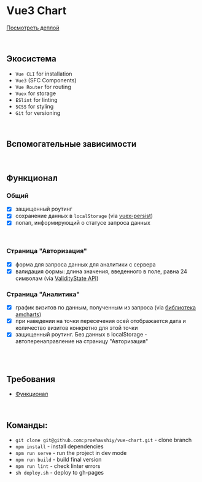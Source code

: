# Vue3 Chart

[Посмотреть деплой]()


<br />

## Экосистема
* `Vue CLI` for installation
* `Vue3` (SFC Components)
* `Vue Router` for routing
* `Vuex` for storage
* `ESlint` for linting
* `SCSS` for styling
* `Git` for versioning

<br />

## Вспомогательные зависимости

<br />

## Функционал
### Общий
- [x] защищенный роутинг
- [x] сохранение данных в `localStorage` (via [vuex-persist](https://github.com/championswimmer/vuex-persist))
- [x] попап, информирующий о статусе запроса данных

<br />

### Страница "Авторизация"
- [x] форма для запроса данных для аналитики с сервера 
- [x] валидация формы: длина значения, введенного в поле, равна 24 символам (via [ValidityState API](https://developer.mozilla.org/en-US/docs/Web/API/ValidityState))
### Страница "Аналитика"
- [x] график визитов по данным, полученным из запроса (via [библиотека amcharts](https://www.npmjs.com/package/@amcharts/amcharts5))
- [x] при наведении на точки пересечения осей отображается дата и количество визитов конкретно для этой точки
- [x] защищенный роутинг. Без данных в localStorage - автоперенаправление на страницу "Авторизация"

<br />

<br />

## Требования
* [Функционал](https://docs.google.com/document/d/1kkBaZYmehNVgCMd76jdbvL8zTxgMsg63VWnDWdTdkiY/edit)

<br />


## Команды:
*  `git clone git@github.com:proehavshiy/vue-chart.git` - clone branch
* `npm install` - install dependencies
* `npm run serve` - run the project in dev mode
* `npm run build` - build final version
* `npm run lint` - check linter errors
*  `sh deploy.sh` - deploy to gh-pages
